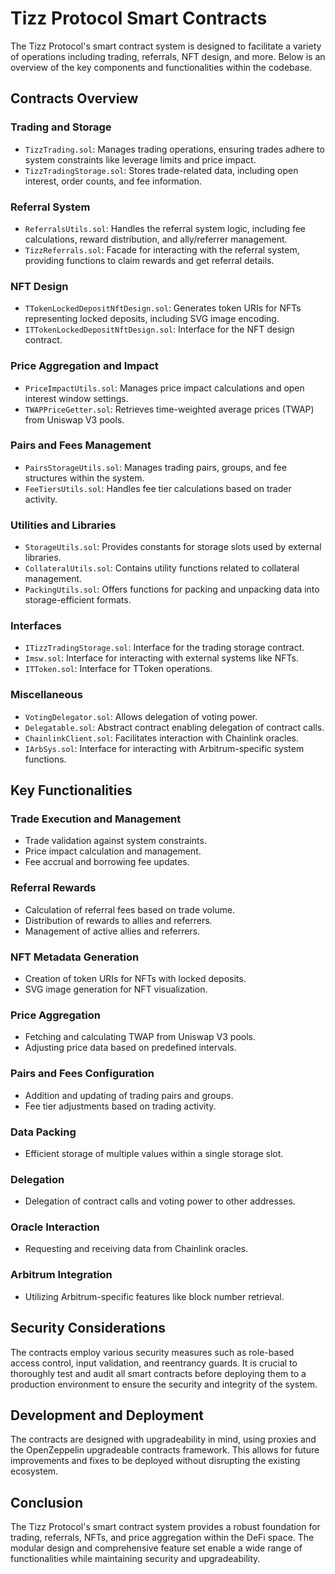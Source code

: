 # Tizz Protocol Smart Contracts

The Tizz Protocol's smart contract system is designed to facilitate a variety of operations including trading, referrals, NFT design, and more. Below is an overview of the key components and functionalities within the codebase.

## Contracts Overview

### Trading and Storage

- `TizzTrading.sol`: Manages trading operations, ensuring trades adhere to system constraints like leverage limits and price impact.
- `TizzTradingStorage.sol`: Stores trade-related data, including open interest, order counts, and fee information.

### Referral System

- `ReferralsUtils.sol`: Handles the referral system logic, including fee calculations, reward distribution, and ally/referrer management.
- `TizzReferrals.sol`: Facade for interacting with the referral system, providing functions to claim rewards and get referral details.

### NFT Design

- `TTokenLockedDepositNftDesign.sol`: Generates token URIs for NFTs representing locked deposits, including SVG image encoding.
- `ITTokenLockedDepositNftDesign.sol`: Interface for the NFT design contract.

### Price Aggregation and Impact

- `PriceImpactUtils.sol`: Manages price impact calculations and open interest window settings.
- `TWAPPriceGetter.sol`: Retrieves time-weighted average prices (TWAP) from Uniswap V3 pools.

### Pairs and Fees Management

- `PairsStorageUtils.sol`: Manages trading pairs, groups, and fee structures within the system.
- `FeeTiersUtils.sol`: Handles fee tier calculations based on trader activity.

### Utilities and Libraries

- `StorageUtils.sol`: Provides constants for storage slots used by external libraries.
- `CollateralUtils.sol`: Contains utility functions related to collateral management.
- `PackingUtils.sol`: Offers functions for packing and unpacking data into storage-efficient formats.

### Interfaces

- `ITizzTradingStorage.sol`: Interface for the trading storage contract.
- `Imsw.sol`: Interface for interacting with external systems like NFTs.
- `ITToken.sol`: Interface for TToken operations.

### Miscellaneous

- `VotingDelegator.sol`: Allows delegation of voting power.
- `Delegatable.sol`: Abstract contract enabling delegation of contract calls.
- `ChainlinkClient.sol`: Facilitates interaction with Chainlink oracles.
- `IArbSys.sol`: Interface for interacting with Arbitrum-specific system functions.

## Key Functionalities

### Trade Execution and Management

- Trade validation against system constraints.
- Price impact calculation and management.
- Fee accrual and borrowing fee updates.

### Referral Rewards

- Calculation of referral fees based on trade volume.
- Distribution of rewards to allies and referrers.
- Management of active allies and referrers.

### NFT Metadata Generation

- Creation of token URIs for NFTs with locked deposits.
- SVG image generation for NFT visualization.

### Price Aggregation

- Fetching and calculating TWAP from Uniswap V3 pools.
- Adjusting price data based on predefined intervals.

### Pairs and Fees Configuration

- Addition and updating of trading pairs and groups.
- Fee tier adjustments based on trading activity.

### Data Packing

- Efficient storage of multiple values within a single storage slot.

### Delegation

- Delegation of contract calls and voting power to other addresses.

### Oracle Interaction

- Requesting and receiving data from Chainlink oracles.

### Arbitrum Integration

- Utilizing Arbitrum-specific features like block number retrieval.

## Security Considerations

The contracts employ various security measures such as role-based access control, input validation, and reentrancy guards. It is crucial to thoroughly test and audit all smart contracts before deploying them to a production environment to ensure the security and integrity of the system.

## Development and Deployment

The contracts are designed with upgradeability in mind, using proxies and the OpenZeppelin upgradeable contracts framework. This allows for future improvements and fixes to be deployed without disrupting the existing ecosystem.

## Conclusion

The Tizz Protocol's smart contract system provides a robust foundation for trading, referrals, NFTs, and price aggregation within the DeFi space. The modular design and comprehensive feature set enable a wide range of functionalities while maintaining security and upgradeability.
